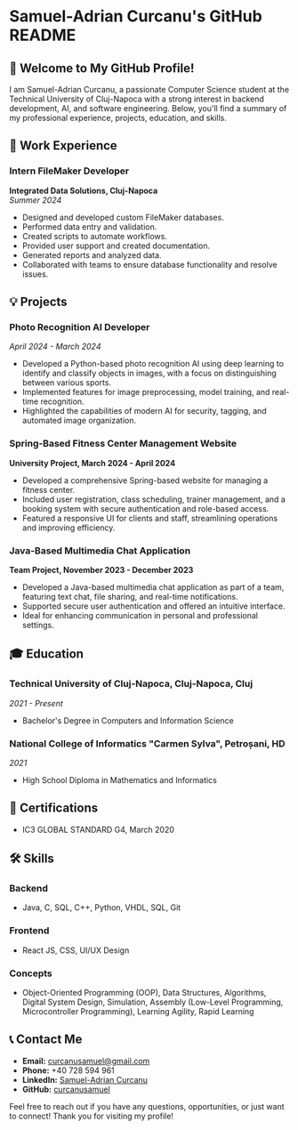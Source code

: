 # Samuel-Adrian Curcanu's GitHub README

## 👋 Welcome to My GitHub Profile!

I am Samuel-Adrian Curcanu, a passionate Computer Science student at the Technical University of Cluj-Napoca with a strong interest in backend development, AI, and software engineering. Below, you'll find a summary of my professional experience, projects, education, and skills.

## 📜 Work Experience

### Intern FileMaker Developer
**Integrated Data Solutions, Cluj-Napoca**  
*Summer 2024*
- Designed and developed custom FileMaker databases.
- Performed data entry and validation.
- Created scripts to automate workflows.
- Provided user support and created documentation.
- Generated reports and analyzed data.
- Collaborated with teams to ensure database functionality and resolve issues.



## 💡 Projects

### Photo Recognition AI Developer
*April 2024 - March 2024*
- Developed a Python-based photo recognition AI using deep learning to identify and classify objects in images, with a focus on distinguishing between various sports.
- Implemented features for image preprocessing, model training, and real-time recognition.
- Highlighted the capabilities of modern AI for security, tagging, and automated image organization.

  
### Spring-Based Fitness Center Management Website
**University Project, March 2024 - April 2024**
- Developed a comprehensive Spring-based website for managing a fitness center.
- Included user registration, class scheduling, trainer management, and a booking system with secure authentication and role-based access.
- Featured a responsive UI for clients and staff, streamlining operations and improving efficiency.

### Java-Based Multimedia Chat Application
**Team Project, November 2023 - December 2023**
- Developed a Java-based multimedia chat application as part of a team, featuring text chat, file sharing, and real-time notifications.
- Supported secure user authentication and offered an intuitive interface.
- Ideal for enhancing communication in personal and professional settings.

## 🎓 Education

### Technical University of Cluj-Napoca, Cluj-Napoca, Cluj
*2021 - Present*
- Bachelor's Degree in Computers and Information Science

### National College of Informatics "Carmen Sylva", Petroșani, HD
*2021*
- High School Diploma in Mathematics and Informatics

## 📜 Certifications

- IC3 GLOBAL STANDARD G4, March 2020

## 🛠️ Skills

### Backend
- Java, C, SQL, C++, Python, VHDL, SQL, Git

### Frontend
- React JS, CSS, UI/UX Design

### Concepts
- Object-Oriented Programming (OOP), Data Structures, Algorithms, Digital System Design, Simulation, Assembly (Low-Level Programming, Microcontroller Programming), Learning Agility, Rapid Learning

## 📞 Contact Me

- **Email:** [curcanusamuel@gmail.com](mailto:curcanusamuel@gmail.com)
- **Phone:** +40 728 594 961
- **LinkedIn:** [Samuel-Adrian Curcanu](https://www.linkedin.com/in/samuel-adrian-curcanu-b529b3261/)
- **GitHub:** [curcanusamuel](https://github.com/curcanusamuel)

Feel free to reach out if you have any questions, opportunities, or just want to connect! Thank you for visiting my profile!
